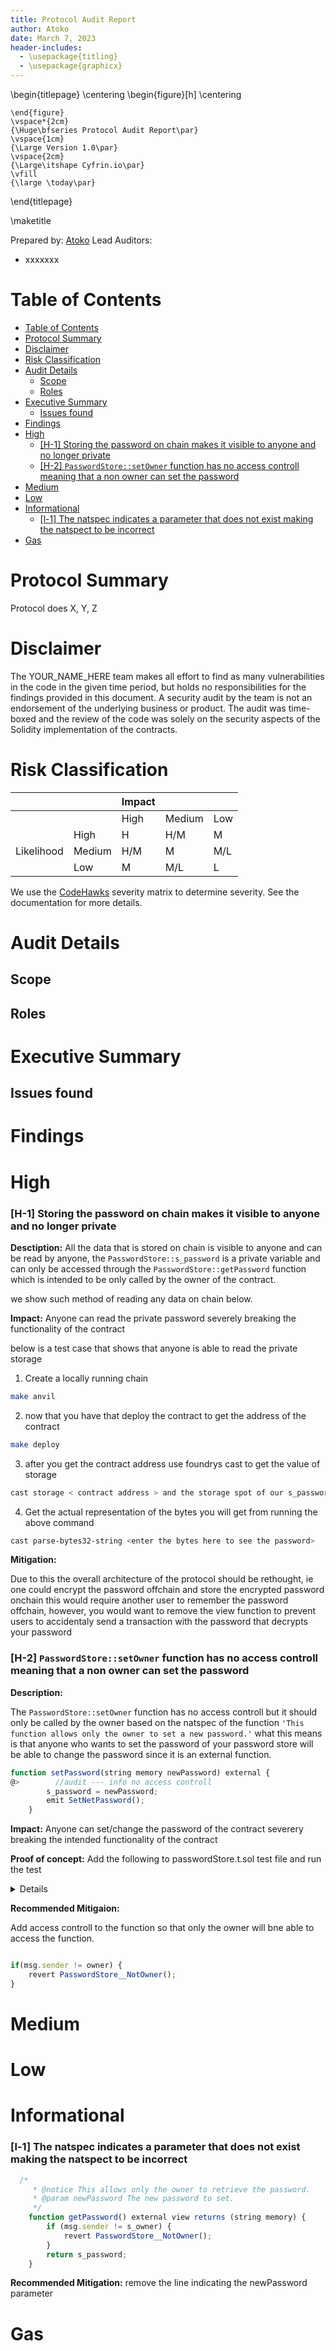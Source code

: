 ```yaml
---
title: Protocol Audit Report
author: Atoko
date: March 7, 2023
header-includes:
  - \usepackage{titling}
  - \usepackage{graphicx}
---
```


\begin{titlepage}
    \centering
    \begin{figure}[h]
        \centering
       
    \end{figure}
    \vspace*{2cm}
    {\Huge\bfseries Protocol Audit Report\par}
    \vspace{1cm}
    {\Large Version 1.0\par}
    \vspace{2cm}
    {\Large\itshape Cyfrin.io\par}
    \vfill
    {\large \today\par}
\end{titlepage}

\maketitle

<!-- Your report starts here! -->

Prepared by: [Atoko](https://cyfrin.io)
Lead Auditors: 
- xxxxxxx

# Table of Contents
- [Table of Contents](#table-of-contents)
- [Protocol Summary](#protocol-summary)
- [Disclaimer](#disclaimer)
- [Risk Classification](#risk-classification)
- [Audit Details](#audit-details)
  - [Scope](#scope)
  - [Roles](#roles)
- [Executive Summary](#executive-summary)
  - [Issues found](#issues-found)
- [Findings](#findings)
- [High](#high)
    - [\[H-1\] Storing the password on chain makes it visible to anyone and no longer private](#h-1-storing-the-password-on-chain-makes-it-visible-to-anyone-and-no-longer-private)
    - [\[H-2\] `PasswordStore::setOwner` function has no access controll meaning that a non owner can set the password](#h-2-passwordstoresetowner-function-has-no-access-controll-meaning-that-a-non-owner-can-set-the-password)
- [Medium](#medium)
- [Low](#low)
- [Informational](#informational)
    - [\[l-1\] The natspec indicates a parameter that does not exist making the natspect to be incorrect](#l-1-the-natspec-indicates-a-parameter-that-does-not-exist-making-the-natspect-to-be-incorrect)
- [Gas](#gas)

# Protocol Summary

Protocol does X, Y, Z

# Disclaimer

The YOUR_NAME_HERE team makes all effort to find as many vulnerabilities in the code in the given time period, but holds no responsibilities for the findings provided in this document. A security audit by the team is not an endorsement of the underlying business or product. The audit was time-boxed and the review of the code was solely on the security aspects of the Solidity implementation of the contracts.

# Risk Classification

|            |        | Impact |        |     |
| ---------- | ------ | ------ | ------ | --- |
|            |        | High   | Medium | Low |
|            | High   | H      | H/M    | M   |
| Likelihood | Medium | H/M    | M      | M/L |
|            | Low    | M      | M/L    | L   |

We use the [CodeHawks](https://docs.codehawks.com/hawks-auditors/how-to-evaluate-a-finding-severity) severity matrix to determine severity. See the documentation for more details.

# Audit Details 
## Scope 
## Roles
# Executive Summary
## Issues found
# Findings
# High
### [H-1] Storing the password on chain makes it visible to anyone and no longer private

**Desctiption:** All the data that is stored on chain is visible to anyone and can be read by anyone, the `PasswordStore::s_password` is a private variable and can only be accessed through the `PasswordStore::getPassword` function which is intended to be only called by the owner of the contract.

we show such method of reading any data on chain below.

**Impact:** Anyone can read the private password severely breaking the functionality of the contract

below is a test case that shows that anyone is able to read the private storage

1. Create a locally running chain

```bash
make anvil
```

2. now that you have that deploy the contract to get the address of the contract

```bash
make deploy
```

3. after you get the contract address use foundrys cast to get the value of storage

```bash
cast storage < contract address > and the storage spot of our s_password in our case 1
```

4. Get the actual representation of the bytes you will get from running the above command

```bash
cast parse-bytes32-string <enter the bytes here to see the password>

```

**Mitigation:**

Due to this the overall architecture of the protocol should be rethought, ie one could encrypt the password offchain and store the encrypted password onchain this would require another user to remember the password offchain, however, you would want to remove the view function to prevent users to accidentaly send a transaction with the password that decrypts your password

### [H-2] `PasswordStore::setOwner` function has no access controll meaning that a non owner can set the password

**Description:**

The `PasswordStore::setOwner` function has no access controll but it should only be called by the owner based on the natspec of the function `'This function allows only the owner to set a new password.'` what this means is that anyone who wants to set the password of your password store will be able to change the password since it is an external function.

```javascript
function setPassword(string memory newPassword) external {
@>        //audit --- info no access controll
        s_password = newPassword;
        emit SetNetPassword();
    }
```

**Impact:** Anyone can set/change the password of the contract severery breaking the intended functionality of the contract

**Proof of concept:**
Add the following to passwordStore.t.sol test file and run the test

<details> 

```javascript
function testAnyOneCanSetPassword(address randomAddress) public {
    vm.assume(randomAddress != owner);
    vm.prank(randomAddress);

    string memory expectedPassword = "myNewPassword";
    passwordStore.setPassword(expectedPassword)

    vm.prank(owner);

    string memory actualPassword = passwordStore.getPassword();
    assertEq(actualPassword, expectedPassword);

}

```

</details>

**Recommended Mitigaion:**

Add access controll to the function so that only the owner will bne able to access the function.

```javascript

if(msg.sender != owner) {
    revert PasswordStore__NotOwner();
}
```
# Medium
# Low 
# Informational
### [l-1] The natspec indicates a parameter that does not exist making the natspect to be incorrect

```javascript
  /*
     * @notice This allows only the owner to retrieve the password.
     * @param newPassword The new password to set.
     */
    function getPassword() external view returns (string memory) {
        if (msg.sender != s_owner) {
            revert PasswordStore__NotOwner();
        }
        return s_password;
    }

```

**Recommended Mitigation:** remove the line indicating the newPassword parameter
# Gas 
